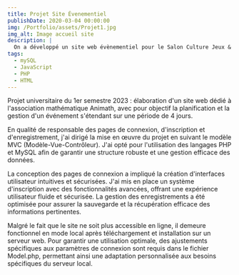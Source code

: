 ```yaml
---
title: Projet Site Évenementiel
publishDate: 2020-03-04 00:00:00
img: /Portfolio/assets/Projet1.jpg
img_alt: Image accueil site
description: |
  On a développé un site web évènementiel pour le Salon Culture Jeux & Mathématiques
tags:
  - mySQL
  - JavaScript
  - PHP
  - HTML
---
```



Projet universitaire du 1er semestre 2023 : élaboration d'un site web dédié à l'association mathématique Animath, avec pour objectif la planification et la gestion d'un événement s'étendant sur une période de 4 jours.

En qualité de responsable des pages de connexion, d'inscription et d'enregistrement, j'ai dirigé la mise en œuvre du projet en suivant le modèle MVC (Modèle-Vue-Contrôleur). J'ai opté pour l'utilisation des langages PHP et MySQL afin de garantir une structure robuste et une gestion efficace des données.

La conception des pages de connexion a impliqué la création d'interfaces utilisateur intuitives et sécurisées. J'ai mis en place un système d'inscription avec des fonctionnalités avancées, offrant une expérience utilisateur fluide et sécurisée. La gestion des enregistrements a été optimisée pour assurer la sauvegarde et la récupération efficace des informations pertinentes.

Malgré le fait que le site ne soit plus accessible en ligne, il demeure fonctionnel en mode local après téléchargement et installation sur un serveur web. Pour garantir une utilisation optimale, des ajustements spécifiques aux paramètres de connexion sont requis dans le fichier Model.php, permettant ainsi une adaptation personnalisée aux besoins spécifiques du serveur local.
